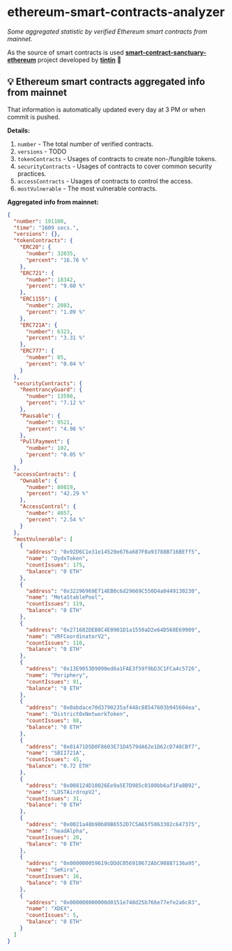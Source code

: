 # ethereum-smart-contracts-analyzer

*Some aggregated statistic by verified Ethereum smart contracts from mainnet.*

As the source of smart contracts is used **[smart-contract-sanctuary-ethereum](https://github.com/tintinweb/smart-contract-sanctuary-ethereum)** project developed by **[tintin](https://github.com/tintinweb)** 👏

## 💡 Ethereum smart contracts aggregated info from mainnet

That information is automatically updated every day at 3 PM or when commit is pushed.

**Details:**

1. `number` - The total number of verified contracts.
2. `versions` - TODO
3. `tokenContracts` - Usages of contracts to create non-/fungible tokens.
4. `securityContracts` - Usages of contracts to cover common security practices. 
5. `accessContracts` - Usages of contracts to control the access.
6. `mostVulnerable` - The most vulnerable contracts.

**Aggregated info from mainnet:**

```json
{
  "number": 191100,
  "time": "1609 secs.",
  "versions": {},
  "tokenContracts": {
    "ERC20": {
      "number": 32035,
      "percent": "16.76 %"
    },
    "ERC721": {
      "number": 18342,
      "percent": "9.60 %"
    },
    "ERC1155": {
      "number": 2083,
      "percent": "1.09 %"
    },
    "ERC721A": {
      "number": 6323,
      "percent": "3.31 %"
    },
    "ERC777": {
      "number": 85,
      "percent": "0.04 %"
    }
  },
  "securityContracts": {
    "ReentrancyGuard": {
      "number": 13598,
      "percent": "7.12 %"
    },
    "Pausable": {
      "number": 9521,
      "percent": "4.98 %"
    },
    "PullPayment": {
      "number": 102,
      "percent": "0.05 %"
    }
  },
  "accessContracts": {
    "Ownable": {
      "number": 80819,
      "percent": "42.29 %"
    },
    "AccessControl": {
      "number": 4857,
      "percent": "2.54 %"
    }
  },
  "mostVulnerable": [
    {
      "address": "0x92D6C1e31e14520e676a687F0a93788B716BEff5",
      "name": "DydxToken",
      "countIssues": 175,
      "balance": "0 ETH"
    },
    {
      "address": "0x32296969Ef14EB0c6d29669C550D4a0449130230",
      "name": "MetaStablePool",
      "countIssues": 119,
      "balance": "0 ETH"
    },
    {
      "address": "0x271682DEB8C4E0901D1a1550aD2e64D568E69909",
      "name": "VRFCoordinatorV2",
      "countIssues": 110,
      "balance": "0 ETH"
    },
    {
      "address": "0x13E9053D9090ed6a1FAE3f59f9bD3C1FCa4c5726",
      "name": "Periphery",
      "countIssues": 91,
      "balance": "0 ETH"
    },
    {
      "address": "0x0abdace70d3790235af448c88547603b945604ea",
      "name": "District0xNetworkToken",
      "countIssues": 88,
      "balance": "0 ETH"
    },
    {
      "address": "0x01471D5D0F8603E71D4579dA62e1D62cD748CBf7",
      "name": "SBII721A",
      "countIssues": 45,
      "balance": "0.72 ETH"
    },
    {
      "address": "0x008124D10026Ee9a5E7D985c0100bb6af1Fa8B92",
      "name": "LOSTAirdropV2",
      "countIssues": 31,
      "balance": "0 ETH"
    },
    {
      "address": "0x0021a48b90b89B6552D7C5A65f5063302c647375",
      "name": "headAlpha",
      "countIssues": 20,
      "balance": "0 ETH"
    },
    {
      "address": "0x000000059619cDDdC056910672AbC90887136a95",
      "name": "SeKira",
      "countIssues": 16,
      "balance": "0 ETH"
    },
    {
      "address": "0x000000000000d0151e748d25b766e77efe2a6c83",
      "name": "XDEX",
      "countIssues": 5,
      "balance": "0 ETH"
    }
  ]
}
```
